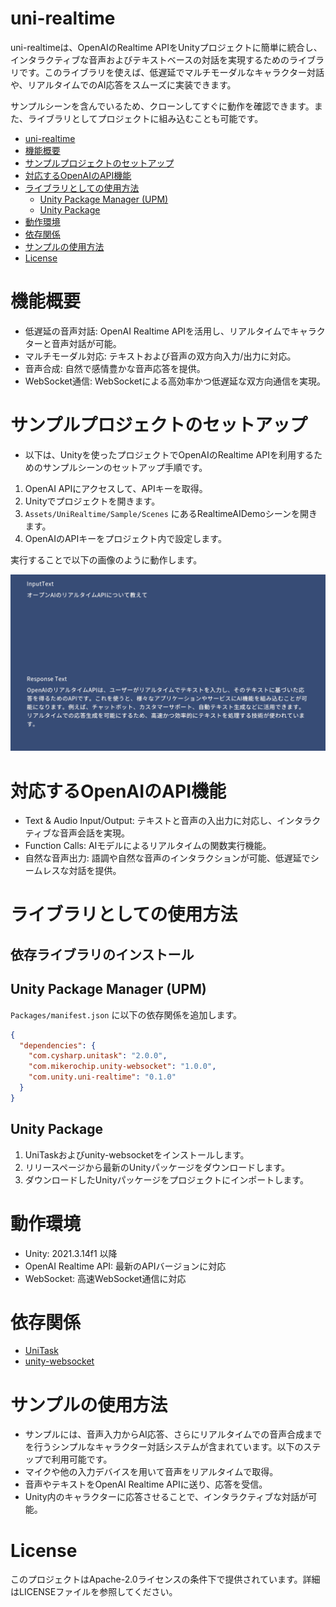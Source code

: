 # uni-realtime

uni-realtimeは、OpenAIのRealtime APIをUnityプロジェクトに簡単に統合し、インタラクティブな音声およびテキストベースの対話を実現するためのライブラリです。このライブラリを使えば、低遅延でマルチモーダルなキャラクター対話や、リアルタイムでのAI応答をスムーズに実装できます。

サンプルシーンを含んでいるため、クローンしてすぐに動作を確認できます。また、ライブラリとしてプロジェクトに組み込むことも可能です。

<!-- TOC -->
* [uni-realtime](#uni-realtime)
* [機能概要](#機能概要)
* [サンプルプロジェクトのセットアップ](#サンプルプロジェクトのセットアップ)
* [対応するOpenAIのAPI機能](#対応するopenaiのapi機能)
* [ライブラリとしての使用方法](#ライブラリとしての使用方法)
  * [Unity Package Manager (UPM)](#unity-package-manager-upm)
  * [Unity Package](#unity-package)
* [動作環境](#動作環境)
* [依存関係](#依存関係)
* [サンプルの使用方法](#サンプルの使用方法)
* [License](#license)
<!-- TOC -->

# 機能概要
* 低遅延の音声対話: OpenAI Realtime APIを活用し、リアルタイムでキャラクターと音声対話が可能。
* マルチモーダル対応: テキストおよび音声の双方向入力/出力に対応。
* 音声合成: 自然で感情豊かな音声応答を提供。
* WebSocket通信: WebSocketによる高効率かつ低遅延な双方向通信を実現。

# サンプルプロジェクトのセットアップ
* 以下は、Unityを使ったプロジェクトでOpenAIのRealtime APIを利用するためのサンプルシーンのセットアップ手順です。

1. OpenAI APIにアクセスして、APIキーを取得。
2. Unityでプロジェクトを開きます。
3. `Assets/UniRealtime/Sample/Scenes` にあるRealtimeAIDemoシーンを開きます。
4. OpenAIのAPIキーをプロジェクト内で設定します。

実行することで以下の画像のように動作します。

![](Docs/sampleSceneImage.png)

# 対応するOpenAIのAPI機能
* Text & Audio Input/Output: テキストと音声の入出力に対応し、インタラクティブな音声会話を実現。
* Function Calls: AIモデルによるリアルタイムの関数実行機能。
* 自然な音声出力: 語調や自然な音声のインタラクションが可能、低遅延でシームレスな対話を提供。

# ライブラリとしての使用方法

## 依存ライブラリのインストール

## Unity Package Manager (UPM)
`Packages/manifest.json` に以下の依存関係を追加します。

```json
{
  "dependencies": {
    "com.cysharp.unitask": "2.0.0",
    "com.mikerochip.unity-websocket": "1.0.0",
    "com.unity.uni-realtime": "0.1.0"
  }
}
```

## Unity Package
1. UniTaskおよびunity-websocketをインストールします。
2. リリースページから最新のUnityパッケージをダウンロードします。
3. ダウンロードしたUnityパッケージをプロジェクトにインポートします。

# 動作環境
* Unity: 2021.3.14f1 以降
* OpenAI Realtime API: 最新のAPIバージョンに対応
* WebSocket: 高速WebSocket通信に対応

# 依存関係
* [UniTask](https://github.com/Cysharp/UniTask)
* [unity-websocket](https://github.com/mikerochip/unity-websocket)

# サンプルの使用方法
* サンプルには、音声入力からAI応答、さらにリアルタイムでの音声合成までを行うシンプルなキャラクター対話システムが含まれています。以下のステップで利用可能です。
* マイクや他の入力デバイスを用いて音声をリアルタイムで取得。
* 音声やテキストをOpenAI Realtime APIに送り、応答を受信。
* Unity内のキャラクターに応答させることで、インタラクティブな対話が可能。

# License
このプロジェクトはApache-2.0ライセンスの条件下で提供されています。詳細はLICENSEファイルを参照してください。